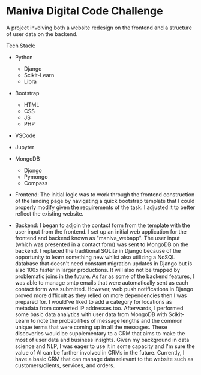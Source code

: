 # Maniva Digital Code Challenge

A project involving both a website redesign on the frontend and a structure of user data on the backend.

Tech Stack:
* Python
  * Django
  * Scikit-Learn
  * Libra
* Bootstrap 
  * HTML
  * CSS
  * JS
  * PHP
* VSCode
* Jupyter
* MongoDB 
  * Djongo 
  * Pymongo
  * Compass

* Frontend: 
The initial logic was to work through the frontend construction of the landing page by navigating a quick bootstrap template that I could properly modify given the requirements of the task. I adjusted it to better reflect the existing website. 

* Backend: 
I began to adjoin the contact form from the template with the user input from the frontend. I set up an initial web application for the frontend and backend known as "maniva_webapp". The user input (which was presented in a contact form) was sent to MongoDB on the backend. I replaced the traditional SQLite in Django because of the opportunity to learn something new whilst also utilizing a NoSQL database that doesn't need constant migration updates in Django but is also 100x faster in larger productions. It will also not be trapped by problematic joins in the future. As far as some of the backend features, I was able to manage smtp emails that were automatically sent as each contact form was submitted. However, web push notifications in Django proved more difficult as they relied on more dependencies then I was prepared for. I would've liked to add a category for locations as metadata from converted IP addresses too. Afterwards, I performed some basic data analytics with user data from MongoDB with Scikit-Learn to note the probabilities of message lengths and the common unique terms that were coming up in all the messages. These discoveries would be supplementary to a CRM that aims to make the most of user data and business insights. Given my background in data science and NLP, I was eager to use it in some capacity and I'm sure the value of AI can be further involved in CRMs in the future. Currently, I have a basic CRM that can manage data relevant to the website such as customers/clients, services, and orders.